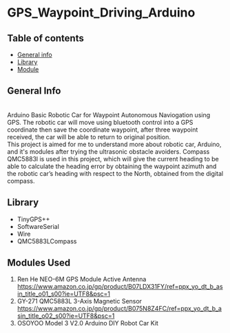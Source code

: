 # GPS_Waypoint_Driving_Arduino
## Table of contents
* [General info](#general-info)
* [Library](#library)
* [Module](#modules-used)

## General Info
<br> Arduino Basic Robotic Car for Waypoint Autonomous Naviogation using GPS. The robotic car will move using bluetooth control into a GPS coordinate then save the coordinate waypoint, after three waypoint received, the car will be able to return to original position. <br>
This project is aimed for me to understand more about robotic car, Arduino, and it's modules after trying the ultrasonic obstacle avoiders. Compass QMC5883l is used in this project, which will give the current heading to be able to calculate the heading error by obtaining the waypoint azimuth and the robotic car’s heading with respect to the North, obtained from the digital compass.

## Library
- TinyGPS++
- SoftwareSerial
- Wire
- QMC5883LCompass

## Modules Used
1. Ren He NEO-6M GPS Module Active Antenna
   https://www.amazon.co.jp/gp/product/B07LDX31FY/ref=ppx_yo_dt_b_asin_title_o01_s00?ie=UTF8&psc=1
2. GY-271 QMC5883L 3-Axis Magnetic Sensor
   https://www.amazon.co.jp/gp/product/B075N8Z4FC/ref=ppx_yo_dt_b_asin_title_o02_s00?ie=UTF8&psc=1
3. OSOYOO Model 3 V2.0 Arduino DIY Robot Car Kit

